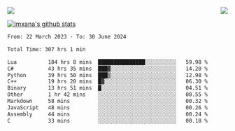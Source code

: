 <p>
  <a href="https://count.getloli.com/"><img src="https://count.getloli.com/get/@xana.readme?theme=moebooru-h"></a>
  <img src="https://weather-icon.journeyad.repl.co/@hangzhou?v=1" align="right">
</p>


<a href="https://github.com/imxana"><img align="center" src="https://github-readme-stats.vercel.app/api?username=imxana&show_icons=true&include_all_commits=true&hide_border=tru&custom_title=imxana%27s%20Github%20Stats" alt="imxana's github stats" /></a> 

<!--START_SECTION:waka-->

```txt
From: 22 March 2023 - To: 30 June 2024

Total Time: 307 hrs 1 min

Lua          184 hrs 8 mins  ███████████████░░░░░░░░░░   59.98 %
C#           43 hrs 35 mins  ███▓░░░░░░░░░░░░░░░░░░░░░   14.20 %
Python       39 hrs 50 mins  ███▒░░░░░░░░░░░░░░░░░░░░░   12.98 %
C++          19 hrs 20 mins  █▓░░░░░░░░░░░░░░░░░░░░░░░   06.30 %
Binary       13 hrs 51 mins  █░░░░░░░░░░░░░░░░░░░░░░░░   04.51 %
Other        1 hr 42 mins    ░░░░░░░░░░░░░░░░░░░░░░░░░   00.55 %
Markdown     58 mins         ░░░░░░░░░░░░░░░░░░░░░░░░░   00.32 %
JavaScript   48 mins         ░░░░░░░░░░░░░░░░░░░░░░░░░   00.26 %
Assembly     44 mins         ░░░░░░░░░░░░░░░░░░░░░░░░░   00.24 %
C            33 mins         ░░░░░░░░░░░░░░░░░░░░░░░░░   00.18 %
```

<!--END_SECTION:waka-->
